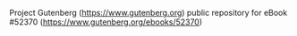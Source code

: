 Project Gutenberg (https://www.gutenberg.org) public repository for
eBook #52370 (https://www.gutenberg.org/ebooks/52370)
